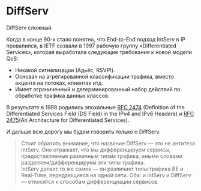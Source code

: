 # DiffServ

DiffServ сложный.  
  
Когда в конце 90-х стало понятно, что End-to-End подход IntServ в IP провалился, в IETF созвали в 1997 рабочую группу «Differentiated Services», которая выработала следующие требования к новой модели QoS:  


* Никакой сигнализации \(Адьёс, RSVP!\).
* Основан на агрегированной классификации трафика, вместо акцента на потоках, клиентах итд.
* Имеет ограниченный и детерминированный набор действий по обработке трафика данных классов.

  
В результате в 1998 родились эпохальные [RFC 2474](https://tools.ietf.org/html/rfc2474) \(Definition of the Differentiated Services Field \(DS Field\) in the IPv4 and IPv6 Headers\) и [RFC 2475](https://tools.ietf.org/html/rfc2475)\(An Architecture for Differentiated Services\).  
  
И дальше всю дорогу мы будем говорить только о DiffServ.  
  


> Стоит обратить внимание, что название DiffServ — это не антитеза IntServ. Оно отражает, что мы дифференцируем сервисы, предоставляемые различным типам трафика, иными словами разделяем/дифференцируем эти типы трафика.  
> IntServ делает то же самое — он различает типы трафика BE и Real-Time, передающиеся на одной сети. Оба: и IntServ и DiffServ — относятся к способам дифференциации сервисов.

